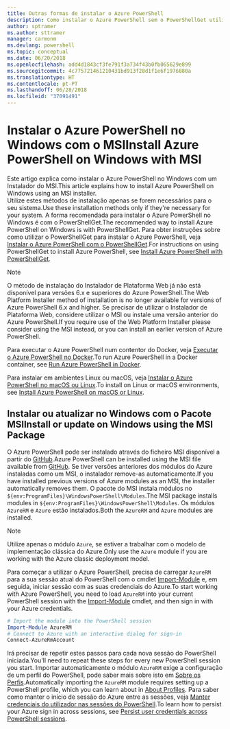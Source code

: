 ```yaml
---
title: Outras formas de instalar o Azure PowerShell
description: Como instalar o Azure PowerShell sem o PowerShellGet utilizar um MSI
author: sptramer
ms.author: sttramer
manager: carmonm
ms.devlang: powershell
ms.topic: conceptual
ms.date: 06/20/2018
ms.openlocfilehash: add4d1843cf3fe791f3a734f43b0fb065629e899
ms.sourcegitcommit: 4c775721461210431bd913f28d1f1e6f1976880a
ms.translationtype: HT
ms.contentlocale: pt-PT
ms.lasthandoff: 06/28/2018
ms.locfileid: "37091491"
---
```

# <a name="install-azure-powershell-on-windows-with-msi"></a><span data-ttu-id="c2ce4-103">Instalar o Azure PowerShell no Windows com o MSI</span><span class="sxs-lookup"><span data-stu-id="c2ce4-103">Install Azure PowerShell on Windows with MSI</span></span>

<span data-ttu-id="c2ce4-104">Este artigo explica como instalar o Azure PowerShell no Windows com um Instalador do MSI.</span><span class="sxs-lookup"><span data-stu-id="c2ce4-104">This article explains how to install Azure PowerShell on Windows using an MSI installer.</span></span>  
<span data-ttu-id="c2ce4-105">Utilize estes métodos de instalação apenas se forem necessários para o seu sistema.</span><span class="sxs-lookup"><span data-stu-id="c2ce4-105">Use these installation methods only if they're necessary for your system.</span></span> <span data-ttu-id="c2ce4-106">A forma recomendada para instalar o Azure PowerShell no Windows é com o PowerShellGet.</span><span class="sxs-lookup"><span data-stu-id="c2ce4-106">The recommended way to install Azure PowerShell on Windows is with PowerShellGet.</span></span> <span data-ttu-id="c2ce4-107">Para obter instruções sobre como utilizar o PowerShellGet para instalar o Azure PowerShell, veja [Instalar o Azure PowerShell com o PowerShellGet](install-azurerm-ps.md).</span><span class="sxs-lookup"><span data-stu-id="c2ce4-107">For instructions on using PowerShellGet to install Azure PowerShell, see [Install Azure PowerShell with PowerShellGet](install-azurerm-ps.md).</span></span>

> [!NOTE]
> <span data-ttu-id="c2ce4-108">O método de instalação do Instalador de Plataforma Web já não está disponível para versões 6.x e superiores do Azure PowerShell.</span><span class="sxs-lookup"><span data-stu-id="c2ce4-108">The Web Platform Installer method of installation is no longer available for versions of Azure PowerShell 6.x and higher.</span></span> <span data-ttu-id="c2ce4-109">Se precisar de utilizar o Instalador de Plataforma Web, considere utilizar o MSI ou instale uma versão anterior do Azure PowerShell.</span><span class="sxs-lookup"><span data-stu-id="c2ce4-109">If you require use of the Web Platform Installer please consider using the MSI instead, or you can install an earlier version of Azure PowerShell.</span></span>

<span data-ttu-id="c2ce4-110">Para executar o Azure PowerShell num contentor do Docker, veja [Executar o Azure PowerShell no Docker](azurerm-ps-in-docker.md).</span><span class="sxs-lookup"><span data-stu-id="c2ce4-110">To run Azure PowerShell in a Docker container, see [Run Azure PowerShell in Docker](azurerm-ps-in-docker.md).</span></span>

<span data-ttu-id="c2ce4-111">Para instalar em ambientes Linux ou macOS, veja [Instalar o Azure PowerShell no macOS ou Linux](install-azurermps-maclinux.md).</span><span class="sxs-lookup"><span data-stu-id="c2ce4-111">To install on Linux or macOS environments, see [Install Azure PowerShell on macOS or Linux](install-azurermps-maclinux.md).</span></span>

## <a name="install-or-update-on-windows-using-the-msi-package"></a><span data-ttu-id="c2ce4-112">Instalar ou atualizar no Windows com o Pacote MSI</span><span class="sxs-lookup"><span data-stu-id="c2ce4-112">Install or update on Windows using the MSI Package</span></span>

<span data-ttu-id="c2ce4-113">O Azure PowerShell pode ser instalado através do ficheiro MSI disponível a partir do [GitHub](https://github.com/Azure/azure-powershell/releases/latest).</span><span class="sxs-lookup"><span data-stu-id="c2ce4-113">Azure PowerShell can be installed using the MSI file available from [GitHub](https://github.com/Azure/azure-powershell/releases/latest).</span></span> <span data-ttu-id="c2ce4-114">Se tiver versões anteriores dos módulos do Azure instaladas como um MSI, o instalador remove-as automaticamente.</span><span class="sxs-lookup"><span data-stu-id="c2ce4-114">If you have installed previous versions of Azure modules as an MSI, the installer automatically removes them.</span></span> <span data-ttu-id="c2ce4-115">O pacote do MSI instala módulos no `${env:ProgramFiles}\WindowsPowerShell\Modules`.</span><span class="sxs-lookup"><span data-stu-id="c2ce4-115">The MSI package installs modules in `${env:ProgramFiles}\WindowsPowerShell\Modules`.</span></span> <span data-ttu-id="c2ce4-116">Os módulos `AzureRM` e `Azure` estão instalados.</span><span class="sxs-lookup"><span data-stu-id="c2ce4-116">Both the `AzureRM` and `Azure` modules are installed.</span></span>

> [!NOTE]
> <span data-ttu-id="c2ce4-117">Utilize apenas o módulo `Azure`, se estiver a trabalhar com o modelo de implementação clássica do Azure.</span><span class="sxs-lookup"><span data-stu-id="c2ce4-117">Only use the `Azure` module if you are working with the Azure classic deployment model.</span></span>

<span data-ttu-id="c2ce4-118">Para começar a utilizar o Azure PowerShell, precisa de carregar `AzureRM` para a sua sessão atual do PowerShell com o cmdlet [Import-Module](/powershell/module/Microsoft.PowerShell.Core/Import-Module) e, em seguida, iniciar sessão com as suas credenciais do Azure.</span><span class="sxs-lookup"><span data-stu-id="c2ce4-118">To start working with Azure PowerShell, you need to load `AzureRM` into your current PowerShell session with the [Import-Module](/powershell/module/Microsoft.PowerShell.Core/Import-Module) cmdlet, and then sign in with your Azure credentials.</span></span>

```powershell
# Import the module into the PowerShell session
Import-Module AzureRM
# Connect to Azure with an interactive dialog for sign-in
Connect-AzureRmAccount
```

<span data-ttu-id="c2ce4-119">Irá precisar de repetir estes passos para cada nova sessão do PowerShell iniciada.</span><span class="sxs-lookup"><span data-stu-id="c2ce4-119">You'll need to repeat these steps for every new PowerShell session you start.</span></span> <span data-ttu-id="c2ce4-120">Importar automaticamente o módulo `AzureRM` exige a configuração de um perfil do PowerShell, pode saber mais sobre isto em [Sobre os Perfis](/powershell/module/microsoft.powershell.core/about/about_profiles).</span><span class="sxs-lookup"><span data-stu-id="c2ce4-120">Automatically importing the `AzureRM` module requires setting up a PowerShell profile, which you can learn about in [About Profiles](/powershell/module/microsoft.powershell.core/about/about_profiles).</span></span>
<span data-ttu-id="c2ce4-121">Para saber como manter o início de sessão do Azure entre as sessões, veja [Manter credenciais do utilizador nas sessões do PowerShell](context-persistence.md).</span><span class="sxs-lookup"><span data-stu-id="c2ce4-121">To learn how to persist your Azure sign in across sessions, see [Persist user credentials across PowerShell sessions](context-persistence.md).</span></span>